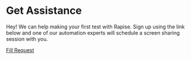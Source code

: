 # Get Assistance

Hey! We can help making your first test with Rapise. Sign up using the link below and one of our automation experts will schedule a screen sharing session with you.

[Fill Request](https://www.inflectra.com/Company/Contact-Us.aspx?template=automation-consultation)

